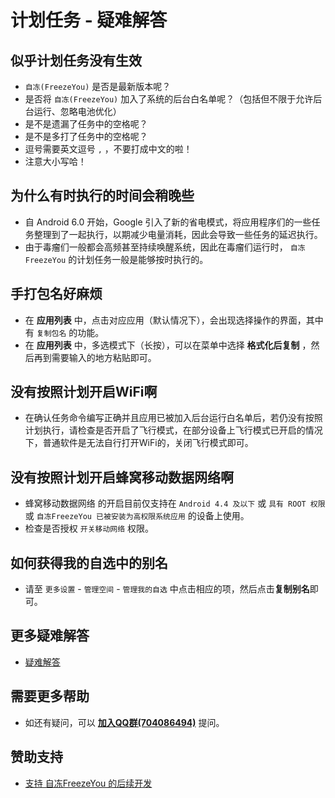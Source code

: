 # 计划任务 - 疑难解答

## 似乎计划任务没有生效
* `自冻(FreezeYou)` 是否是最新版本呢？
* 是否将 `自冻(FreezeYou)` 加入了系统的后台白名单呢？（包括但不限于允许后台运行、忽略电池优化）
* 是不是遗漏了任务中的空格呢？
* 是不是多打了任务中的空格呢？
* 逗号需要英文逗号 `,` ，不要打成中文的啦！
* 注意大小写哈！

## 为什么有时执行的时间会稍晚些
* 自 Android 6.0 开始，Google 引入了新的省电模式，将应用程序们的一些任务整理到了一起执行，以期减少电量消耗，因此会导致一些任务的延迟执行。
* 由于毒瘤们一般都会高频甚至持续唤醒系统，因此在毒瘤们运行时， `自冻FreezeYou` 的计划任务一般是能够按时执行的。

## 手打包名好麻烦
* 在 **应用列表** 中，点击对应应用（默认情况下），会出现选择操作的界面，其中有 `复制包名` 的功能。
* 在 __应用列表__ 中，多选模式下（长按），可以在菜单中选择 **格式化后复制** ，然后再到需要输入的地方粘贴即可。<Badge text="6.7+" type="tip" vertical="top"/>

## 没有按照计划开启WiFi啊
* 在确认任务命令编写正确并且应用已被加入后台运行白名单后，若仍没有按照计划执行，请检查是否开启了飞行模式，在部分设备上飞行模式已开启的情况下，普通软件是无法自行打开WiFi的，关闭飞行模式即可。

## 没有按照计划开启蜂窝移动数据网络啊
* 蜂窝移动数据网络 的开启目前仅支持在 `Android 4.4 及以下` 或 `具有 ROOT 权限` 或 `自冻FreezeYou 已被安装为高权限系统应用` 的设备上使用。
* 检查是否授权 `开关移动网络` 权限。

## 如何获得我的自选中的别名
* 请至 `更多设置` - `管理空间` - `管理我的自选` 中点击相应的项，然后点击**复制别名**即可。

## 更多疑难解答
* [疑难解答](../faq/)

## 需要更多帮助
- 如还有疑问，可以 **[加入QQ群(704086494)](https://jq.qq.com/?_wv=1027&k=5RJffet)** 提问。

## 赞助支持
- [支持 自冻FreezeYou 的后续开发 ](https://freezeyou.playhi.net/sponsorship.html)

